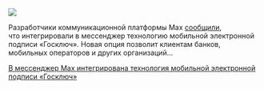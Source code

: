 <!--2025-08-25 12:34:29-->
<div class="yb">
  <div class="rss habr"><img src="https://habrastorage.org/getpro/habr/upload_files/ab6/0e3/118/ab60e31181455d29b683faf667d697d3.jpg" /><p>Разработчики коммуникационной платформы Max <a href="https://www.vedomosti.ru/technology/news/2025/08/25/1133970-max-zavershil-integratsiyu" rel="noopener noreferrer nofollow">сообщили</a>, что&nbsp;интегрировали в&nbsp;мессенджер технологию мобильной электронной подписи «Госключ». Новая опция позволит клиентам банков, мобильных операторов и других организаций... <p class="titl"><a href="https://habr.com/ru/news/940538/?utm_source=habrahabr&utm_medium=rss&utm_campaign=940538">В мессенджер Max интегрирована технология мобильной электронной подписи «Госключ»</a></p></div>
</div>
